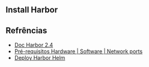 ## Install Harbor


## Refrências

- [Doc Harbor 2.4](https://goharbor.io/docs/2.4.0/)
- [Pré-requisitos Hardware | Software | Network ports](https://goharbor.io/docs/2.4.0/install-config/installation-prereqs/)
- [Deploy Harbor Helm](https://goharbor.io/docs/2.4.0/install-config/harbor-ha-helm/)